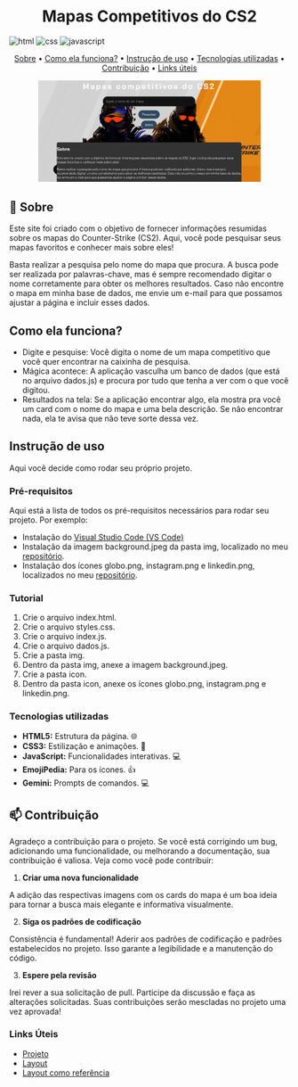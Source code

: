 [HTML5]: https://img.shields.io/badge/html5-%23E34F26.svg?style=for-the-badge&logo=html5&logoColor=white
[CSS3]: https://img.shields.io/badge/css3-%231572B6.svg?style=for-the-badge&logo=css3&logoColor=white
[JAVASCRIPT]: https://img.shields.io/badge/JavaScript-323330?style=for-the-badge&logo=javascript&logoColor=F7DF1E
<h1 align="center" style="font-weight: bold;">Mapas Competitivos do CS2</h1>

![html][HTML5]
![css][CSS3]
![javascript][JAVASCRIPT]

<p align="center">
 <a href="#about">Sobre</a> • 
 <a href="#operation">Como ela funciona?<a> •
 <a href="#started">Instrução de uso</a> •
 <a href="#technologies">Tecnologias utilizadas</a> •
 <a href="#contribute">Contribuição</a> •
 <a href="#links">Links úteis</a> 
</p>

<p align="center">
   <img src="./img/paginaPrincipal.png" alt="Página principal" width="400px">

</p>

<h2 id="about">📌 Sobre</h2>

Este site foi criado com o objetivo de fornecer informações resumidas sobre os mapas do Counter-Strike (CS2). Aqui, você pode pesquisar seus mapas favoritos e conhecer mais sobre eles!

Basta realizar a pesquisa pelo nome do mapa que procura. A busca pode ser realizada por palavras-chave, mas é sempre recomendado digitar o nome corretamente para obter os melhores resultados. Caso não encontre o mapa em minha base de dados, me envie um e-mail para que possamos ajustar a página e incluir esses dados.

<h2 id="operation">Como ela funciona?</h2>

- Digite e pesquise: Você digita o nome de um mapa competitivo que você quer encontrar na caixinha de pesquisa.
- Mágica acontece: A aplicação vasculha um banco de dados (que está no arquivo dados.js) e procura por tudo que tenha a ver com o que você digitou.
- Resultados na tela: Se a aplicação encontrar algo, ela mostra pra você um card com o nome do mapa e uma bela descrição. Se não encontrar nada, ela te avisa que não teve sorte dessa vez.

<h2 id="started">Instrução de uso</h2>

Aqui você decide como rodar seu próprio projeto.

<h3>Pré-requisitos</h3>

Aqui está a lista de todos os pré-requisitos necessários para rodar seu projeto. Por exemplo:

- Instalação do [Visual Studio Code (VS Code)](https://code.visualstudio.com/download)
- Instalação da imagem background.jpeg da pasta img, localizado no meu [repositório](https://github.com/EricHidekiMiyahara/mapasCS2/tree/main/img).
- Instalação dos ícones globo.png, instagram.png e linkedin.png, localizados no meu [repositório](https://github.com/EricHidekiMiyahara/mapasCS2/tree/main/icon).

<h3>Tutorial</h3>

1. Crie o arquivo index.html.
2. Crie o arquivo styles.css.
3. Crie o arquivo index.js.
4. Crie o arquivo dados.js.
5. Crie a pasta img.
6. Dentro da pasta img, anexe a imagem background.jpeg.
7. Crie a pasta icon.
8. Dentro da pasta icon, anexe os ícones globo.png, instagram.png e linkedin.png.

<h3 id="technologies">Tecnologias utilizadas</h3>

- **HTML5:** Estrutura da página. 🌐
- **CSS3:** Estilização e animações. 🎨
- **JavaScript:** Funcionalidades interativas. 💻
- **EmojiPedia:** Para os ícones. 👍
- **Gemini:** Prompts de comandos. 💻

<h2 id="contribute">📫 Contribuição</h2>

Agradeço a contribuição para o projeto. Se você está corrigindo um bug, adicionando uma funcionalidade, ou melhorando a documentação, sua contribuição é valiosa. Veja como você pode contribuir:

1. **Criar uma nova funcionalidade**

A adição das respectivas imagens com os cards do mapa é um boa ideia para tornar a busca mais elegante e informativa visualmente.

2. **Siga os padrões de codificação**

Consistência é fundamental! Aderir aos padrões de codificação e padrões estabelecidos no projeto. Isso garante a legibilidade e a manutenção do código.

3. **Espere pela revisão**

Irei rever a sua solicitação de pull. Participe da discussão e faça as alterações solicitadas. Suas contribuições serão mescladas no projeto uma vez aprovada!

<h3 id="links">Links Úteis</h3>

- [Projeto](https://mapascs2.vercel.app)
- [Layout](https://github.com/guilhermeonrails/olimpiadas-github)
- [Layout como referência](https://github.com/jeferson-paz/projeto_final_alura_gemini)